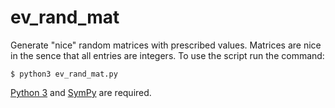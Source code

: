 # ev_rand_mat
Generate "nice" random matrices with prescribed values. Matrices are nice in
the sence that all entries are integers. To use the script run the command:

    $ python3 ev_rand_mat.py

[Python 3](https://www.python.org/) and [SymPy](http://www.sympy.org/) are required.
